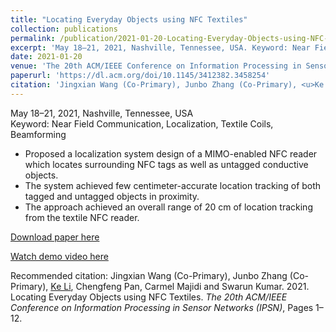 ```yaml
---
title: "Locating Everyday Objects using NFC Textiles"
collection: publications
permalink: /publication/2021-01-20-Locating-Everyday-Objects-using-NFC-Textiles
excerpt: 'May 18–21, 2021, Nashville, Tennessee, USA. Keyword: Near Field Communication, Localization, Textile Coils, Beamforming'
date: 2021-01-20
venue: 'The 20th ACM/IEEE Conference on Information Processing in Sensor Networks (IPSN)'
paperurl: 'https://dl.acm.org/doi/10.1145/3412382.3458254'
citation: 'Jingxian Wang (Co-Primary), Junbo Zhang (Co-Primary), <u>Ke Li</u>, Chengfeng Pan, Carmel Majidi and Swarun Kumar. 2021. Locating Everyday Objects using NFC Textiles. <i>The 20th ACM/IEEE Conference on Information Processing in Sensor Networks (IPSN)</i>, Pages 1–12.'
---
```

May 18–21, 2021, Nashville, Tennessee, USA  
Keyword: Near Field Communication, Localization, Textile Coils, Beamforming

* Proposed a localization system design of a MIMO-enabled NFC reader which locates surrounding NFC tags as well as untagged conductive objects.
* The system achieved few centimeter-accurate location tracking of both tagged and untagged objects in proximity.
* The approach achieved an overall range of 20 cm of location tracking from the textile NFC reader.

[Download paper here](https://dl.acm.org/doi/10.1145/3412382.3458254)

[Watch demo video here](https://www.youtube.com/watch?v=Ieil0NQlk_M&t=1s)

Recommended citation: Jingxian Wang (Co-Primary), Junbo Zhang (Co-Primary), <u>Ke Li</u>, Chengfeng Pan, Carmel Majidi and Swarun Kumar. 2021. Locating Everyday Objects using NFC Textiles. <i>The 20th ACM/IEEE Conference on Information Processing in Sensor Networks (IPSN)</i>, Pages 1–12.
